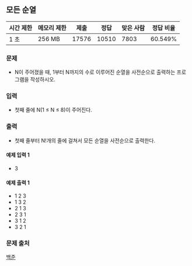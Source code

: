 ## 모든 순열
 
|시간 제한|	메모리 제한|	제출|	정답|	맞은 사람|	정답 비율|
|---|---|---|---|---|---|
|1 초|	256 MB|	17576|	10510|	7803|	60.549%|

### 문제
- N이 주어졌을 때, 1부터 N까지의 수로 이루어진 순열을 사전순으로 출력하는 프로그램을 작성하시오.

### 입력
- 첫째 줄에 N(1 ≤ N ≤ 8)이 주어진다. 

### 출력
- 첫째 줄부터 N!개의 줄에 걸쳐서 모든 순열을 사전순으로 출력한다.

#### 예제 입력 1 
- 3

#### 예제 출력 1 
- 1 2 3
- 1 3 2
- 2 1 3
- 2 3 1
- 3 1 2
- 3 2 1

### 문제 출처
[백준](https://www.acmicpc.net/problem/10974)